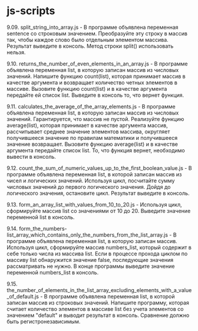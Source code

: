 # js-scripts

9.09. split_string_into_array.js - В программе объявлена переменная sentence со строковым значением. Преобразуйте эту 
строку в массив так, чтобы каждое слово было отдельным элементом массива. Результат выведите в консоль. Метод строки
split() использовать нельзя.

9.10. returns_the_number_of_even_elements_in_an_array.js - В программе объявлена переменная list, в которую записан 
массив из числовых значений. Напишите функцию count(list), которая принимает массив в качестве аргумента и возвращает 
количество четных элементов в массиве. Вызовите функцию count(list) и в качестве аргумента передайте ей список list.
Выведите в консоль то, что вернет функция.

9.11. calculates_the_average_of_the_array_elements.js - В программе объявлена переменная list, в которую записан массив
из числовых значений. Гарантируется, что массив не пустой. Реализуйте функцию average(list), которая принимает в
качестве аргумента массив, рассчитывает среднее значение элементов массива, округляет получившееся значение по правилам
математики и получившееся значение возвращает. Вызовите функцию average(list) и в качестве аргумента передайте список
list. То, что функция вернет, необходимо вывести в консоль.

9.12. count_the_sum_of_numeric_values_up_to_the_first_boolean_value.js - В программе объявлена переменная list,
в которой записан массив из чисел и логических значений. Используя цикл, посчитайте сумму числовых значений до первого
логического значения. Дойдя до логического значения, остановите цикл. Результат выведите в консоль.

9.13. form_an_array_list_with_values_from_10_to_20.js - Используя цикл, сформируйте массив list со значениями 
от 10 до 20. Выведите значение переменной list в консоль.

9.14. form_the_numbers-list_array_which_contains_only_the_numbers_from_the_list_array.js - В программе объявлена 
переменная list, в которую записан массив. Используя цикл, сформируйте массив numbers_list, который содержит в себе 
только числа из массива list. Если в процессе прохода циклом по массиву list обнаружится значение false, последующие 
значения рассматривать не нужно. В конце программы выведите значение переменной numbers_list в консоль.

9.15. the_number_of_elements_in_the_list_array_excluding_elements_with_a_value_of_default.js - В программе объявлена 
переменная list, в которой записан массив из строковых значений. Напишите программу, которая считает количество 
элементов в массиве list без учета элементов со значением "default" и выводит результат в консоль.
Сравнение должно быть регистронезависимым.
